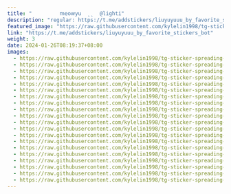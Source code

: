 ```yaml
---
title: "‌ ‌  ‌    ‌  𝗆𝖾𝗈𝗐𝗒𝗎  ˛˛  @lighti"
description: "regular: https://t.me/addstickers/liuyuyuuu_by_favorite_stickers_bot"
featured_image: "https://raw.githubusercontent.com/kylelin1998/tg-sticker-spreading-worldwide-images/main/img/c6af25a1-9e36-4fe3-bd87-048b3179ac26.jpg"
link: "https://t.me/addstickers/liuyuyuuu_by_favorite_stickers_bot"
weight: 3
date: 2024-01-26T08:19:37+08:00
images:
  - https://raw.githubusercontent.com/kylelin1998/tg-sticker-spreading-worldwide-images/main/img/c6af25a1-9e36-4fe3-bd87-048b3179ac26.jpg
  - https://raw.githubusercontent.com/kylelin1998/tg-sticker-spreading-worldwide-images/main/img/f5728dc2-f2e0-46c0-9adf-6dfff58df3d8.jpg
  - https://raw.githubusercontent.com/kylelin1998/tg-sticker-spreading-worldwide-images/main/img/9560292d-cf8f-408f-be5c-85410d746087.jpg
  - https://raw.githubusercontent.com/kylelin1998/tg-sticker-spreading-worldwide-images/main/img/d478bf95-9878-471d-a0bf-6b296ff91317.jpg
  - https://raw.githubusercontent.com/kylelin1998/tg-sticker-spreading-worldwide-images/main/img/75af15c7-31ed-4e14-b8ae-8b04aa6248c4.jpg
  - https://raw.githubusercontent.com/kylelin1998/tg-sticker-spreading-worldwide-images/main/img/57853a6d-d83a-43d2-b038-d06e74b030b2.jpg
  - https://raw.githubusercontent.com/kylelin1998/tg-sticker-spreading-worldwide-images/main/img/11f3c8cd-d6a1-4e50-abc2-b8b96ff99495.jpg
  - https://raw.githubusercontent.com/kylelin1998/tg-sticker-spreading-worldwide-images/main/img/048dfe5b-a0bf-4c98-988d-238d565e9181.jpg
  - https://raw.githubusercontent.com/kylelin1998/tg-sticker-spreading-worldwide-images/main/img/10118635-8f69-4bb5-b80a-664834eaf94c.jpg
  - https://raw.githubusercontent.com/kylelin1998/tg-sticker-spreading-worldwide-images/main/img/7d276182-7a1c-4cad-a388-3813f78d55f6.jpg
  - https://raw.githubusercontent.com/kylelin1998/tg-sticker-spreading-worldwide-images/main/img/980122c9-5874-4f83-a372-899ce3ec3e54.jpg
  - https://raw.githubusercontent.com/kylelin1998/tg-sticker-spreading-worldwide-images/main/img/94ad0a13-df51-4799-b003-d1dcb25fef3f.jpg
  - https://raw.githubusercontent.com/kylelin1998/tg-sticker-spreading-worldwide-images/main/img/246cee99-18c3-427d-ae53-c7d026f8970c.jpg
  - https://raw.githubusercontent.com/kylelin1998/tg-sticker-spreading-worldwide-images/main/img/13bec471-eaac-48f4-8d88-196b94554156.jpg
  - https://raw.githubusercontent.com/kylelin1998/tg-sticker-spreading-worldwide-images/main/img/49201fd4-d4ee-42d8-bbcc-b1f949fde3f1.jpg
  - https://raw.githubusercontent.com/kylelin1998/tg-sticker-spreading-worldwide-images/main/img/09285842-0913-4041-9001-d908e97f6f5f.jpg
  - https://raw.githubusercontent.com/kylelin1998/tg-sticker-spreading-worldwide-images/main/img/09b110d2-66fc-4c5a-b35d-e2d0f4599fec.jpg
  - https://raw.githubusercontent.com/kylelin1998/tg-sticker-spreading-worldwide-images/main/img/bc61c970-88fa-4ae4-8729-b216c2186a39.jpg
  - https://raw.githubusercontent.com/kylelin1998/tg-sticker-spreading-worldwide-images/main/img/1303db10-9d36-4d4e-81cd-db2a011172da.jpg
  - https://raw.githubusercontent.com/kylelin1998/tg-sticker-spreading-worldwide-images/main/img/dbab90a3-9b95-4c40-9ca3-72b00551d80b.jpg
---
```


